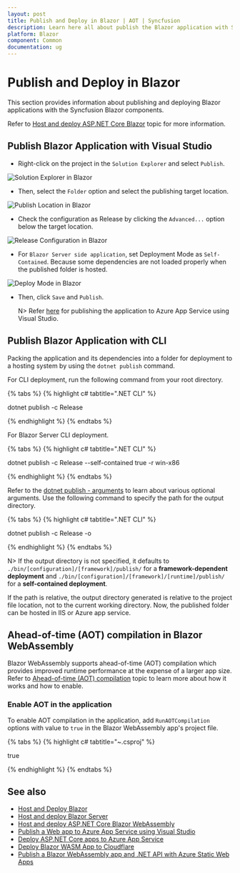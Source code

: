 ```yaml
---
layout: post
title: Publish and Deploy in Blazor | AOT | Syncfusion
description: Learn here all about publish the Blazor application with Syncfusion Blazor Components and much more.
platform: Blazor
component: Common
documentation: ug
---
```


# Publish and Deploy in Blazor

This section provides information about publishing and deploying Blazor applications with the Syncfusion Blazor components. 

Refer to [Host and deploy ASP.NET Core Blazor](https://learn.microsoft.com/en-us/aspnet/core/blazor/host-and-deploy/?view=aspnetcore-7.0&tabs=visual-studio) topic for more information.

## Publish Blazor Application with Visual Studio

* Right-click on the project in the `Solution Explorer` and select `Publish`.

![Solution Explorer in Blazor](./images/publish.png)

* Then, select the `Folder` option and select the publishing target location.

![Publish Location in Blazor](./images/folder.png)

* Check the configuration as Release by clicking the `Advanced...` option below the target location.

![Release Configuration in Blazor](./images/config.png)

* For `Blazor Server side application`, set Deployment Mode as `Self-Contained`. Because some dependencies are not loaded properly when the published folder is hosted.

![Deploy Mode in Blazor](./images/deploy.png)

* Then, click `Save` and `Publish`.

    N> Refer [here](https://learn.microsoft.com/en-us/visualstudio/deployment/quickstart-deploy-aspnet-web-app?view=vs-2019&tabs=azure) for publishing the application to Azure App Service using Visual Studio.  

## Publish Blazor Application with CLI

Packing the application and its dependencies into a folder for deployment to a hosting system by using the `dotnet publish` command.

For CLI deployment, run the following command from your root directory.

{% tabs %}
{% highlight c# tabtitle=".NET CLI" %}

dotnet publish -c Release

{% endhighlight %}
{% endtabs %}

For Blazor Server CLI deployment.

{% tabs %}
{% highlight c# tabtitle=".NET CLI" %}

dotnet publish -c Release --self-contained true -r win-x86

{% endhighlight %}
{% endtabs %}

Refer to the [dotnet publish - arguments](https://learn.microsoft.com/en-us/dotnet/core/tools/dotnet-publish?tabs=netcore21#arguments) to learn about various optional arguments. Use the following command to specify the path for the output directory.

{% tabs %}
{% highlight c# tabtitle=".NET CLI" %}

dotnet publish -c Release -o <output directory>

{% endhighlight %}
{% endtabs %}

N> If the output directory is not specified, it defaults to `./bin/[configuration]/[framework]/publish/` for a **framework-dependent deployment** and `./bin/[configuration]/[framework]/[runtime]/publish/` for a **self-contained deployment**.

If the path is relative, the output directory generated is relative to the project file location, not to the current working directory. Now, the published folder can be hosted in IIS or Azure app service.

## Ahead-of-time (AOT) compilation in Blazor WebAssembly

Blazor WebAssembly supports ahead-of-time (AOT) compilation which provides improved runtime performance at the expense of a larger app size. Refer to [Ahead-of-time (AOT) compilation](https://learn.microsoft.com/en-us/aspnet/core/blazor/host-and-deploy/webassembly?view=aspnetcore-6.0#ahead-of-time-aot-compilation) topic to learn more about how it works and how to enable. 

### Enable AOT in the application

To enable AOT compilation in the application, add `RunAOTCompilation` options with value to `true` in the Blazor WebAssembly app's project file.

{% tabs %}
{% highlight c# tabtitle="~.csproj" %}

<PropertyGroup>
    <RunAOTCompilation>true</RunAOTCompilation>
</PropertyGroup>

{% endhighlight %}
{% endtabs %}

## See also

* [Host and Deploy Blazor](https://learn.microsoft.com/en-us/aspnet/core/blazor/host-and-deploy/?view=aspnetcore-7.0&tabs=visual-studio)
* [Host and deploy Blazor Server](https://learn.microsoft.com/en-us/aspnet/core/blazor/host-and-deploy/server?view=aspnetcore-7.0)
* [Host and deploy ASP.NET Core Blazor WebAssembly](https://learn.microsoft.com/en-us/aspnet/core/blazor/host-and-deploy/webassembly?view=aspnetcore-7.0)
* [Publish a Web app to Azure App Service using Visual Studio](https://learn.microsoft.com/en-us/visualstudio/deployment/quickstart-deploy-aspnet-web-app?view=vs-2022&tabs=azure)
* [Deploy ASP.NET Core apps to Azure App Service](https://learn.microsoft.com/en-us/aspnet/core/host-and-deploy/azure-apps/?view=aspnetcore-7.0&tabs=visual-studio)
* [Deploy Blazor WASM App to Cloudflare](https://www.syncfusion.com/blogs/post/easily-deploy-a-blazor-webassembly-app-to-cloudflare.aspx)
* [Publish a Blazor WebAssembly app and .NET API with Azure Static Web Apps](https://learn.microsoft.com/en-us/training/modules/publish-app-service-static-web-app-api-dotnet/)
